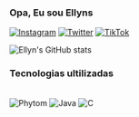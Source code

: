 ### Opa, Eu sou Ellyns

[![Instagram](https://img.shields.io/badge/Instagram-E4405F?style=for-the-badge&logo=instagram&logoColor=white)](https://instagram.com/allyns_strz)
[![Twitter](https://img.shields.io/badge/Twitter-1DA1F2?style=for-the-badge&logo=twitter&logoColor=white)](https://twitter.com/ellyn_strz)
[![TikTok](https://img.shields.io/badge/TikTok-000000?style=for-the-badge&logo=tiktok&logoColor=white)](https://www.tiktok.com/@ellyn_strz)
 
![Ellyn's GitHub stats](https://github-readme-stats.vercel.app/api?username=Ellyn&show_icons=true&theme=dracula)

### Tecnologias ultilizadas

<div style="display: inline_block"><br/>
    <img aling="center" alt="Phytom" src="https://img.shields.io/badge/Python-3776AB?style=for-the-badge&logo=python&logoColor=white" />
    <img aling="center" alt="Java" src="https://img.shields.io/badge/Java-ED8B00?style=for-the-badge&logo=openjdk&logoColor=white" />
    <img aling="center" alt="C" src="	https://img.shields.io/badge/C-00599C?style=for-the-badge&logo=c&logoColor=white" />
</div>
